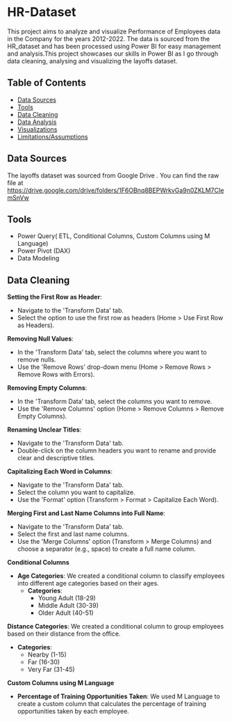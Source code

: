 # HR-Dataset
This project aims to analyze and visualize Performance of Employees data in the Company for the years 2012-2022. The data is sourced from the HR_dataset and has been processed using Power BI for easy management and analysis.This project showcases our skills in Power BI as I go through data cleaning, analysing and visualizing the layoffs dataset.
## Table of Contents

- [Data Sources](#data-sources)
- [Tools](#tools)
- [Data Cleaning](#data-cleaning)
- [Data Analysis](#data-analysis)
- [Visualizations](#visualizations)
- [Limitations/Assumptions](#limitationsassumptions)
  
## Data Sources
The layoffs dataset was sourced from Google Drive . You can find the raw file at https://drive.google.com/drive/folders/1F6OBnq8BEPWrkvGa9n0ZKLM7CIemSnVw

## Tools
- Power  Query( ETL, Conditional Columns, Custom Columns using M Language)
- Power Pivot (DAX)
- Data Modeling

##  Data Cleaning
**Setting the First Row as Header**:
  - Navigate to the 'Transform Data' tab.
  - Select the option to use the first row as headers (Home > Use First Row as Headers).
  
**Removing Null Values**:
  - In the 'Transform Data' tab, select the columns where you want to remove nulls.
  - Use the 'Remove Rows' drop-down menu (Home > Remove Rows > Remove Rows with Errors).
  
**Removing Empty Columns**:
  - In the 'Transform Data' tab, select the columns you want to remove.
  - Use the 'Remove Columns' option (Home > Remove Columns > Remove Empty Columns).

**Renaming Unclear Titles**:
  - Navigate to the 'Transform Data' tab.
  - Double-click on the column headers you want to rename and provide clear and descriptive titles.

**Capitalizing Each Word in Columns**:
  - Navigate to the 'Transform Data' tab.
  - Select the column you want to capitalize.
  - Use the 'Format' option (Transform > Format > Capitalize Each Word).

**Merging First and Last Name Columns into Full Name**:
  - Navigate to the 'Transform Data' tab.
  - Select the first and last name columns.
  - Use the 'Merge Columns' option (Transform > Merge Columns) and choose a separator (e.g., space) to create a full name column.

**Conditional Columns**
- **Age Categories**: We created a conditional column to classify employees into different age categories based on their ages.
  - **Categories**: 
    - Young Adult (18-29)
    - Middle Adult (30-39)
    - Older Adult (40-51)


**Distance Categories**: We created a conditional column to group employees based on their distance from the office.
  - **Categories**: 
    - Nearby (1-15)
    - Far (16-30)
    - Very Far (31-45)


**Custom Columns using M Language**
- **Percentage of Training Opportunities Taken**: We used M Language to create a custom column that calculates the percentage of training opportunities taken by each employee.








